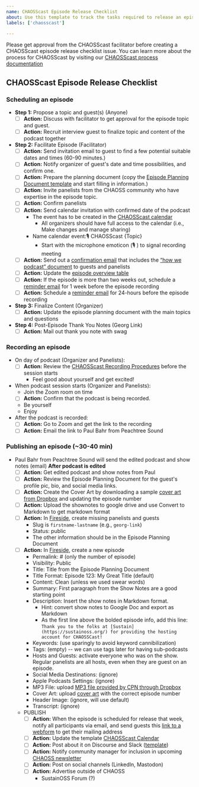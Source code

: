 ```yaml
---
name: CHAOSScast Episode Release Checklist
about: Use this template to track the tasks required to release an episode of CHAOSScast
labels: ['chaosscast']

---
```


Please get approval from the CHAOSScast facilitator before creating a CHAOSScast episode release checklist issue. You can learn more about the process for CHAOSScast by visiting our [CHAOSScast process documentation](https://github.com/chaoss/community/blob/main/media-and-outreach/chaosscast.md)

## CHAOSScast Episode Release Checklist

### Scheduling an episode

* **Step 1:** Propose a topic and guest(s) \(Anyone\)
  * [ ] **Action:** Discuss with facilitator to get approval for the episode topic and guest.
  * [ ] **Action:** Recruit interview guest to finalize topic and content of the podcast together
* **Step 2:** Facilitate Episode \(Facilitator\)
  * [ ] **Action:** Send invitation email to guest to find a few potential suitable dates and times \(60-90 minutes.\)
  * [ ] **Action:** Notify organizer of guest's date and time possibilities, and confirm one.
  * [ ] **Action:** Prepare the planning document (copy the [Episode Planning Document template](https://docs.google.com/document/d/17qjAafr0aAWXV_HR-WiefHOa881t8X7tEoiZnPBh3ao/edit?pli=1#heading=h.cmpmu92ylw4d) and start filling in information.)
  * [ ] **Action:** Invite panelists from the CHAOSS community who have expertise in the episode topic.
  * [ ] **Action:** Confirm panelists 
  * [ ] **Action:** Send calendar invitation with confirmed date of the podcast 
    * The event has to be created in the [CHAOSScast calendar](https://calendar.google.com/calendar/u/0/embed?src=513r47bb756t07lp5tat5nsuj0@group.calendar.google.com)
      * All organizers should have full access to the calendar \(i.e., Make changes and manage sharing\)
    * Name calendar event:🎙  CHAOSScast {Topic}
      * Start with the microphone emoticon \(🎙 \) to signal recording meeting
  * [ ] **Action:** Send out a [confirmation email](https://docs.google.com/document/d/1Pw8OKn-qSSkMw573BZu-EZ4BZualesdZjPbpBEKvzrc/edit) that includes the [“how we podcast” document](https://docs.google.com/document/d/1j5Ng91rrFrx3PdPejv26rBxb1P7UX-O_Q0_I9TCIya0/edit#) to guests and panelists
  * [ ] **Action:** Update the [episode overview table](https://docs.google.com/document/d/1qxmC1k8SayChurIq2r91CR3r_KAThTwaNEMjA6DLGhE/edit#)
  * [ ] **Action:** If the episode is more than two weeks out, schedule a [reminder email](https://docs.google.com/document/d/17vKzCOYvRXq5zaIlv_sb80zFapTU19dRgkx5RqRx3xE/edit) for 1 week before the episode recording
  * [ ] **Action:** Schedule a [reminder email](https://docs.google.com/document/d/17vKzCOYvRXq5zaIlv_sb80zFapTU19dRgkx5RqRx3xE/edit) for 24-hours before the episode recording
* **Step 3:** Finalize Content \(Organizer\)
  * [ ] **Action:** Update the episode planning document with the main topics and questions
* **Step 4:** Post-Episode Thank You Notes \(Georg Link\)
  * [ ] **Action:** Mail out thank you note with swag

### Recording an episode

* On day of podcast \(Organizer and Panelists\):
  * [ ] **Action:** Review the [CHAOSScast Recording Procedures](https://docs.google.com/document/d/1G_CFd8CqwxLCahLrC-4XRzaad0OdLX43AY_--UPK2lo/edit#) before the session starts
    * Feel good about yourself and get excited!
* When podcast session starts \(Organizer and Panelists\):
  * Join the Zoom room on time
  * [ ] **Action:** Confirm that the podcast is being recorded.
  * Be yourself
  * Enjoy
* After the podcast is recorded:
  * [ ] **Action:** Go to Zoom and get the link to the recording
  * [ ] **Action:** Email the link to Paul Bahr from Peachtree Sound

### Publishing an episode \(~30-40 min\)

* Paul Bahr from Peachtree Sound will send the edited podcast and show notes \(email\) **After podcast is edited**
  * [ ] **Action:** Get edited podcast and show notes from Paul
  * [ ] **Action:** Review the Episode Planning Document for the guest's profile pic, bio, and social media links.
  * [ ] **Action:** Create the Cover Art by downloading a sample [cover art from Dropbox](https://www.dropbox.com/sh/l7iv7qewxk5ud8o/AADj2oAVfg2brvd8DulJPxEla/Art?dl=0&subfolder_nav_tracking=1) and updating the episode number
  * [ ] **Action:** Upload the shownotes to google drive and use Convert to Markdown to get markdown format
  * [ ] **Action:** In [Fireside](https://chaosscast.fireside.fm/admin/), create missing panelists and guests
    * Slug is `firstname-lastname` \(e.g., `georg-link`\)
    * Status: public
    * The other information should be in the Episode Planning Document
  * [ ] **Action:** In [Fireside](https://chaosscast.fireside.fm/admin/), create a new episode
    * Permalink: \# \(only the number of episode\)
    * Visibility: Public
    * Title: Title from the Episode Planning Document
    * Title Format: Episode 123: My Great Title \(default\)
    * Content: Clean \(unless we used swear words\)
    * Summary: First paragraph from the Show Notes are a good starting point
    * Description: Insert the show notes in Markdown format.
      * Hint: convert show notes to Google Doc and export as Markdown
      * As the first line above the bolded episode info, add this line: `Thank you to the folks at [Sustain](https://sustainoss.org/) for providing the hosting account for CHAOSSCast!`
    * Keywords: \(use sparingly to avoid keyword cannibilization\)
    * Tags: \(empty\) -- we can use tags later for having sub-podcasts
    * Hosts and Guests: activate everyone who was on the show. Regular panelists are all hosts, even when they are guest on an episode.
    * Social Media Destinations: \(ignore\)
    * Apple Podcasts Settings: \(ignore\)
    * MP3 File: upload [MP3 file provided by CPN through Dropbox](https://www.dropbox.com/sh/l7iv7qewxk5ud8o/AAC8aNnZYbKy6K6gsdg5pfTGa/Episodes?dl=0&subfolder_nav_tracking=1)
    * Cover Art: upload [cover art](https://drive.google.com/drive/folders/1nuZJWSftdyApRjMqZJqNZn_k7I8sdmOJ) with the correct episode number
    * Header Image: \(ignore, will use default\)
    * Transcript: \(ignore\)
  * PUBLISH
    * [ ] **Action:** When the episode is scheduled for release that week, notify all participants via email, and send guests this [link to a webform](https://forms.gle/ZCCSHUF1vSEMq65r7) to get their mailing address
    * [ ] **Action:** Update the template [CHAOSScast Calendar](https://calendar.google.com/calendar/u/0/embed?src=513r47bb756t07lp5tat5nsuj0@group.calendar.google.com)
    * [ ] **Action:** Post about it on Discourse and Slack \([template](https://docs.google.com/document/d/1TyZAX7xfYmx3gKSFT2i2K5ERIA1ibGAQVfXMnGmFYyg/edit)\)
    * [ ] **Action:** Notify community manager for inclusion in upcoming [CHAOSS newsletter](https://docs.google.com/document/d/1N2dbrqHYSxIUF1vXZ1-854aaoGIf86uey0XRhxhgG4o/edit)
    * [ ] **Action:** Post on social channels (LinkedIn, Mastodon)
    * [ ] **Action:** Advertise outside of CHAOSS
      * SustainOSS Forum \(?\)
